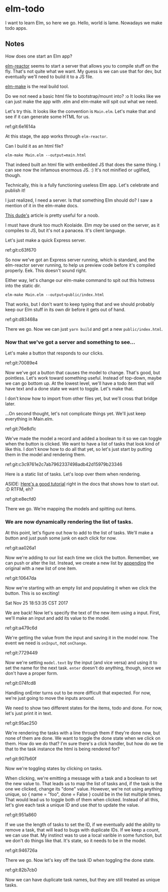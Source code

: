# elm-todo

I want to learn Elm, so here we go.  Hello, world is lame.  Nowadays we make
todo apps.

## Notes

How does one start an Elm app?

[elm-reactor](https://guide.elm-lang.org/install.html#elm-reactor) seems to
start a server that allows you to compile stuff on the fly.  That's not quite
what we want.  My guess is we can use that for dev, but eventually we'll need to
build it to a JS file.

[elm-make](https://github.com/elm-lang/elm-make) is the real build tool.


Do we not need a basic html file to bootstrap/mount into?  :o  It looks like we
can just make the app with .elm and elm-make will spit out what we need.

Let's try this.  It looks like the convention is `Main.elm`.  Let's make that
and see if it can generate some HTML for us.

ref:git:6e1614a

At this stage, the app works through `elm-reactor`.

Can I build it as an html file?

`elm-make Main.elm --output=main.html`

That indeed built an html file with embedded JS that does the same thing.  I can
see now the infamous enormous JS.  :)  It's not minified or uglified, though.

Technically, this is a fully functioning useless Elm app.  Let's celebrate and
publish it!

I just realized, I need a server.  Is that something Elm should do?  I saw a
mention of it in the elm-make docs.

[This dude's](https://dennisreimann.de/articles/elm-setup-first-project.html)
article is pretty useful for a noob.

I must have drunk too much Koolaide.  Elm _may_ be used on the server, as it
compiles to JS, but it's not a panacea.  It's client language.

Let's just make a quick Express server.

ref:git:c63f670

So now we've got an Express server running, which is standard, and the
elm-reactor server running, to help us preview code before it's compiled
properly.  Eek.  This doesn't sound right.

Either way, let's change our elm-make command to spit out this hotness into the
static dir.

`elm-make Main.elm --output=public/index.html`

That works, but I don't want to keep typing that and we should probably keep our
Elm stuff in its own dir before it gets out of hand.

ref:git:d83468a

There we go.  Now we can just `yarn build` and get a new `public/index.html`.


### Now that we've got a server and something to see...

Let's make a button that responds to our clicks.

ref:git:70089e4

Now we've got a button that causes the model to change.  That's good, but
pointless.  Let's work toward something useful.  Instead of top-down, maybe we
can go bottom up.  At the lowest level, we'll have a todo item that will have
text and a done state we want to toggle.  Let's make that.

I don't know how to import from other files yet, but we'll cross that bridge
later.

...On second thought, let's not complicate things yet.  We'll just keep
everything in Main.elm.

ref:git:76e8d1c

We've made the model a record and added a boolean to it so we can toggle when
the button is clicked.  We want to have a list of tasks that look kind of like
this.  I don't know how to do all that yet, so let's just start by putting them
in the model and rendering them.

ref:git:c3c9761e2c7ab7962337498adb42d15979b23346

Here is a static list of tasks.  Let's loop over them when rendering.

ASIDE: [Here's a good
tutorial](https://www.elm-tutorial.org/en/04-starting/cover.html) right in the
docs that shows how to start out.  :D  RTFM, eh?

ref:git:e8ecfd0

There we go.  We're mapping the models and spitting out items.


### We are now dynamically rendering the list of tasks.

At this point, let's figure out how to add to the list of tasks.  We'll make a
button and just push some junk on each click for now.

ref:git:aa026a1

Now we're adding to our list each time we click the button.  Remember, we can
push or alter the list.  Instead, we create a new list by
[appending](http://package.elm-lang.org/packages/elm-lang/core/latest/List#append)
the original with a new list of one item.

ref:git:10647da

Now we're starting with an empty list and populating it when we click the
button.  This is so exciting!


Sat Nov 25 18:53:35 CST 2017

We are back!  Now let's specify the text of the new item using a input.  First,
we'll make an input and add its value to the model.

ref:git:a479c6d

We're getting the value from the input and saving it in the model now.  The
event we need is `onInput`, not `onChange`.

ref:git:7729449

Now we're setting `model.text` by the input (and vice versa) and using it to set
the name for the next task.  `enter` doesn't do anything, though, since we don't
have a proper form.

ref:git:074fcd8

Handling onEnter turns out to be more difficult that expected.  For now, we're
just going to move the inputs around.

We need to show two different states for the items, todo and done.  For now,
let's just print it in text.

ref:git:95ac250

We're rendering the tasks with a line through them if they're done now, but none
of them are done.  We want to toggle the done state when we click on them.  How
do we do that?  I'm sure there's a click handler, but how do we tie that to the
task instance the html is being rendered for?

ref:git:907b60f

Now we're toggling states by clicking on tasks.

When clicking, we're emitting a message with a task and a boolean to set the
new value to.  That leads us to map the list of tasks and, if the task is the
one we clicked, change its "done" value.  However, we're not using anything
unique, so { name = "foo", done = False } could be in the list multiple times.
That would lead us to toggle both of them when clicked.  Instead of all this,
let's give each task a unique ID and use _that_ to update the value.

ref:git:951a860

If we use the length of tasks to set the ID, if we eventually add the ability to
remove a task, that will lead to bugs with duplicate IDs.  If we keep a count,
we can use that.  My instinct was to use a local varible in some function, but
we don't do things like that.  It's state, so it needs to be in the model.

ref:git:946726a

There we go.  Now let's key off the task ID when toggling the done state.

ref:git:82b7cb0

Now we can have duplicate task names, but they are still treated as unique
tasks.
